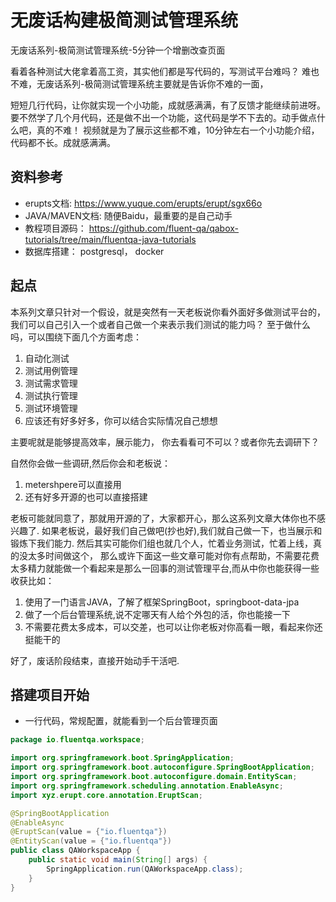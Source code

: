 # 无废话构建极简测试管理系统


无废话系列-极简测试管理系统-5分钟一个增删改查页面

看着各种测试大佬拿着高工资，其实他们都是写代码的，写测试平台难吗？
难也不难，无废话系列-极简测试管理系统主要就是告诉你不难的一面，

短短几行代码，让你就实现一个小功能，成就感满满，有了反馈才能继续前进呀。
要不然学了几个月代码，还是做不出一个功能，这代码是学不下去的。动手做点什么吧，真的不难！
视频就是为了展示这些都不难，10分钟左右一个小功能介绍，代码都不长。成就感满满。

## 资料参考

- erupts文档: https://www.yuque.com/erupts/erupt/sgx66o
- JAVA/MAVEN文档: 随便Baidu，最重要的是自己动手
- 教程项目源码： https://github.com/fluent-qa/qabox-tutorials/tree/main/fluentqa-java-tutorials
- 数据库搭建： postgresql， docker

## 起点

本系列文章只针对一个假设，就是突然有一天老板说你看外面好多做测试平台的，我们可以自己引入一个或者自己做一个来表示我们测试的能力吗？
至于做什么吗，可以围绕下面几个方面考虑：

1. 自动化测试
2. 测试用例管理
3. 测试需求管理
4. 测试执行管理
5. 测试环境管理
6. 应该还有好多好多，你可以结合实际情况自己想想

主要呢就是能够提高效率，展示能力， 你去看看可不可以？或者你先去调研下？

自然你会做一些调研,然后你会和老板说：
1. metershpere可以直接用
2. 还有好多开源的也可以直接搭建

老板可能就同意了，那就用开源的了，大家都开心，那么这系列文章大体你也不感兴趣了.
如果老板说，最好我们自己做吧(抄也好),我们就自己做一下，也当展示和锻炼下我们能力. 然后其实可能你们组也就几个人，忙着业务测试，忙着上线，真的没太多时间做这个，
那么或许下面这一些文章可能对你有点帮助，不需要花费太多精力就能做一个看起来是那么一回事的测试管理平台,而从中你也能获得一些收获比如：
1. 使用了一门语言JAVA，了解了框架SpringBoot，springboot-data-jpa
2. 做了一个后台管理系统,说不定哪天有人给个外包的活，你也能接一下
3. 不需要花费太多成本，可以交差，也可以让你老板对你高看一眼，看起来你还挺能干的

好了，废话阶段结束，直接开始动手干活吧.

## 搭建项目开始

- 一行代码，常规配置，就能看到一个后台管理页面

```java
package io.fluentqa.workspace;

import org.springframework.boot.SpringApplication;
import org.springframework.boot.autoconfigure.SpringBootApplication;
import org.springframework.boot.autoconfigure.domain.EntityScan;
import org.springframework.scheduling.annotation.EnableAsync;
import xyz.erupt.core.annotation.EruptScan;

@SpringBootApplication
@EnableAsync
@EruptScan(value = {"io.fluentqa"})
@EntityScan(value = {"io.fluentqa"})
public class QAWorkspaceApp {
    public static void main(String[] args) {
        SpringApplication.run(QAWorkspaceApp.class);
    }
}

```




